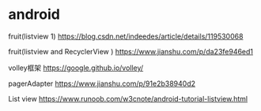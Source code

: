 # android
fruit(listview  1)
https://blog.csdn.net/indeedes/article/details/119530068

fruit(listview and RecyclerView )
https://www.jianshu.com/p/da23fe946ed1

volley框架
https://google.github.io/volley/

pagerAdapter
https://www.jianshu.com/p/91e2b38940d2

List view
https://www.runoob.com/w3cnote/android-tutorial-listview.html
